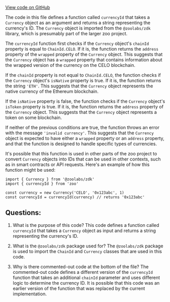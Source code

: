 [View code on GitHub](zoo-labs/zoo/blob/master/core/src/functions/currency/currencyId.ts)

The code in this file defines a function called `currencyId` that takes a `Currency` object as an argument and returns a string representing the currency's ID. The `Currency` object is imported from the `@zoolabs/zdk` library, which is presumably part of the larger zoo project.

The `currencyId` function first checks if the `Currency` object's `chainId` property is equal to `ChainId.CELO`. If it is, the function returns the `address` property of the `wrapped` property of the `Currency` object. This suggests that the `Currency` object has a `wrapped` property that contains information about the wrapped version of the currency on the CELO blockchain.

If the `chainId` property is not equal to `ChainId.CELO`, the function checks if the `Currency` object's `isNative` property is true. If it is, the function returns the string `'ETH'`. This suggests that the `Currency` object represents the native currency of the Ethereum blockchain.

If the `isNative` property is false, the function checks if the `Currency` object's `isToken` property is true. If it is, the function returns the `address` property of the `Currency` object. This suggests that the `Currency` object represents a token on some blockchain.

If neither of the previous conditions are true, the function throws an error with the message `'invalid currency'`. This suggests that the `Currency` object is expected to have either a `wrapped` property or an `address` property, and that the function is designed to handle specific types of currencies.

It's possible that this function is used in other parts of the zoo project to convert `Currency` objects into IDs that can be used in other contexts, such as in smart contracts or API requests. Here's an example of how this function might be used:

```
import { Currency } from '@zoolabs/zdk'
import { currencyId } from 'zoo'

const currency = new Currency('CELO', '0x123abc', 1)
const currencyId = currencyId(currency) // returns '0x123abc'
```
## Questions: 
 1. What is the purpose of this code?
   This code defines a function called `currencyId` that takes a `Currency` object as input and returns a string representing the currency's ID.

2. What is the `@zoolabs/zdk` package used for?
   The `@zoolabs/zdk` package is used to import the `ChainId` and `Currency` classes that are used in this code.

3. Why is there commented-out code at the bottom of the file?
   The commented-out code defines a different version of the `currencyId` function that takes an additional `chainId` parameter and uses different logic to determine the currency ID. It is possible that this code was an earlier version of the function that was replaced by the current implementation.